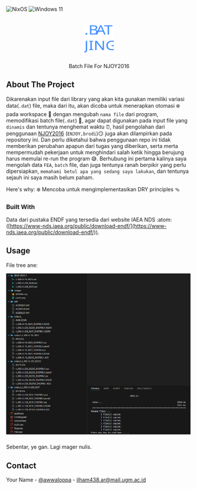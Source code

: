 <a id="readme-top"></a>
![NixOS](https://img.shields.io/badge/NIXOS-5277C3.svg?style=for-the-badge&logo=NixOS&logoColor=white)
![Windows 11](https://img.shields.io/badge/Windows%2011-%230079d5.svg?style=for-the-badge&logo=Windows%2011&logoColor=white)

<!-- PROJECT LOGO -->
<br />
<div align="center">
  <a href="https://github.com/othneildrew/Best-README-Template">
    <img src="images/BATJING.svg" alt="Logo" width="80" height="80">
  </a>
  <h3 align="center"></h3>

  <p align="center">
   Batch File For NJOY2016
  </p>
</div>

## About The Project

Dikarenakan input file dari library yang akan kita gunakan memiliki variasi data(`.dat`) file, maka dari itu, akan dicoba untuk menerapkan otomasi ❄️ pada workspace 🍞 dengan mengubah `nama file` dari program, memodifikasi batch file(`.dat`) 📜, agar dapat digunakan pada input file yang `dinamis` dan tentunya menghemat waktu ⏰, hasil pengolahan dari penggunaan [NJOY2016](https://github.com/njoy/NJOY2016) (`ENJOY,brodi`)😏 juga akan dilampirkan pada repository ini. Dan perlu diketahui bahwa penggunaan repo ini tidak memberikan perubahan apapun dari tugas yang diberikan, serta merta mempermudah pekerjaan untuk menghindari salah ketik hingga berujung harus memulai re-run the program 😅. Berhubung ini pertama kalinya saya mengolah data `FEA`, `batch` file, dan juga tentunya ranah berpikir yang perlu dipersiapkan, `memahami betul apa yang sedang saya lakukan`, dan tentunya sejauh ini saya masih belum paham.

Here's why:
❄️ Mencoba untuk mengimplementasikan DRY principles 🩴

### Built With

Data dari pustaka ENDF yang tersedia dari website IAEA NDS :atom: ([https://www-nds.iaea.org/public/download-endf/](https://www-nds.iaea.org/public/download-endf/)).

## Usage
File tree ane:
<div align="left">
  <a href="https://github.com/othneildrew/Best-README-Template">
    <img src="images/yeah.png" alt="Logo" width="500">
  </a>
  <h3 align="center"></h3>
</div>

Sebentar, ye gan. Lagi mager nulis.

## Contact

Your Name - [@awwaloppa](https://instagram.com/awwaloppa) - ilham438.ar@mail.ugm.ac.id
